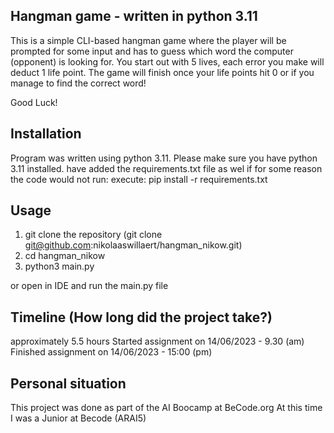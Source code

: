 
## Hangman game - written in python 3.11


This is a simple CLI-based hangman game where the player will be prompted for
some input and has to guess which word the computer (opponent) is looking for. You start out with 5 lives, each
error you make will deduct 1 life point. The game will finish once your life points hit 0 or if you manage to find
the correct word!

Good Luck!

## Installation
Program was written using python 3.11. Please make sure you have python 3.11 installed.
have added the requirements.txt file as wel if for some reason the code would not run:
 execute: pip install -r requirements.txt

## Usage
1) git clone the repository (git clone git@github.com:nikolaaswillaert/hangman_nikow.git)
2) cd hangman_nikow
3) python3 main.py

or open in IDE and run the main.py file

## Timeline (How long did the project take?)
approximately 5.5 hours
Started assignment on 14/06/2023 - 9.30 (am)
Finished assignment on 14/06/2023 - 15:00 (pm)

## Personal situation
This project was done as part of the AI Boocamp at BeCode.org
At this time I was a Junior at Becode (ARAI5)